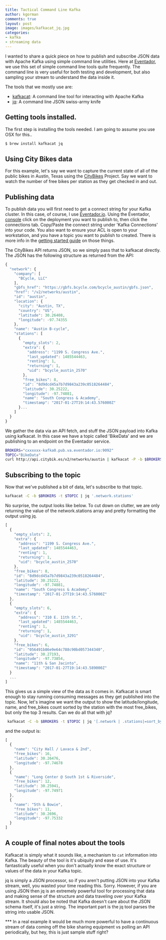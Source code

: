 ```yaml
---
title: Tactical Command Line Kafka
author: kgorman
comments: true
layout: post
image: images/kafkacat_jq.jpg
categories:
- kafka
- streaming data
---
```


I wanted to share a quick piece on how to publish and subscribe JSON data with Apache Kafka using simple command line utilities. Here at [Eventador](http://www.eventador.io), we use this set of simple command line tools quite frequently. The command line is very useful for both testing and development, but also sampling your stream to understand the data inside it.

<!--more-->

The tools that we mostly use are:

- [kafkacat](https://github.com/edenhill/kafkacat): A command line tool for interacting with Apache Kafka
- [jq](https://stedolan.github.io/jq/): A command line JSON swiss-army knife

## Getting tools installed.

The first step is installing the tools needed. I am going to assume you use OSX for this..

```bash
$ brew install kafkacat jq
```

## Using City Bikes data
For this example, let's say we want to capture the current state of all of the public bikes in Austin, Texas using the [CityBikes](https://api.citybik.es/v2/) Project. Say we want to watch the number of free bikes per station as they get checked in and out.

## Publishing data

To publish data you will first need to get a connect string for your Kafka cluster. In this case, of course, I use [Eventador.io](http://www.eventador.io). Using the Eventador, [console](https://console.eventador.io/deployments) click on the deployment you want to publish to, then click the connections tab. Copy/Paste the connect string under 'Kafka Connections' into your code. You also want to ensure your ACL is open to your workstation, and you have a topic you want to publish to created. There is more info in the [getting started guide](https://eventador.github.io/documentation/getting_started_guide.html) on those things.

The CityBikes API returns JSON, so we simply pass that to kafkacat directly. The JSON has the following structure as returned from the API:

```javascript
{
  "network": {
    "company": [
      "BCycle, LLC"
    ],
    "gbfs_href": "https://gbfs.bcycle.com/bcycle_austin/gbfs.json",
    "href": "/v2/networks/austin",
    "id": "austin",
    "location": {
      "city": "Austin, TX",
      "country": "US",
      "latitude": 30.26408,
      "longitude": -97.74355
    },
    "name": "Austin B-cycle",
    "stations": [
      {
        "empty_slots": 2,
        "extra": {
          "address": "1199 S. Congress Ave.",
          "last_updated": 1485544463,
          "renting": 1,
          "returning": 1,
          "uid": "bcycle_austin_2570"
        },
        "free_bikes": 8,
        "id": "8d9dcd45a7b7d9843a239c0518264484",
        "latitude": 30.25222,
        "longitude": -97.74881,
        "name": "South Congress & Academy",
        "timestamp": "2017-01-27T19:14:43.576000Z"
      }...
    ]
  }
}
```

We gather the data via an API fetch, and stuff the JSON payload into Kafka using kafkacat. In this case we have a topic called 'BikeData' and we are publishing to an endpoint on the Eventador service.

```bash
BROKERS="cxxxxxx-kafka0.pub.va.eventador.io:9092"
TOPIC="BikeData"
curl http://api.citybik.es/v2/networks/austin | kafkacat -P -b $BROKERS -t $TOPIC
```

## Subscribing to the topic

Now that we've published a bit of data, let's subscribe to that topic.

```bash
kafkacat -C -b $BROKERS -t $TOPIC | jq '.network.stations'
```

No surprise, the output looks like below. To cut down on clutter, we are only returning the value of the network.stations array and pretty formatting the output using jq.

```javascript
[
  {
    "empty_slots": 2,
    "extra": {
      "address": "1199 S. Congress Ave.",
      "last_updated": 1485544463,
      "renting": 1,
      "returning": 1,
      "uid": "bcycle_austin_2570"
    },
    "free_bikes": 8,
    "id": "8d9dcd45a7b7d9843a239c0518264484",
    "latitude": 30.25222,
    "longitude": -97.74881,
    "name": "South Congress & Academy",
    "timestamp": "2017-01-27T19:14:43.576000Z"
  },
  {
    "empty_slots": 6,
    "extra": {
      "address": "310 E. 11th St.",
      "last_updated": 1485544463,
      "renting": 1,
      "returning": 1,
      "uid": "bcycle_austin_3291"
    },
    "free_bikes": 6,
    "id": "056491b86e9e64c788c90bd057344340",
    "latitude": 30.27193,
    "longitude": -97.73854,
    "name": "11th & San Jacinto",
    "timestamp": "2017-01-27T19:14:43.589000Z"
  }
  ...
]
```

This gives us a simple view of the data as it comes in. Kafkacat is smart enough to stay running consuming messages as they get published into the topic. Now, let's imagine we want the output to show the latitude/longitude, name, and free_bikes count sorted by the station with the most free_bikes, but only the top 3 results. Can we do all that with jq?

```bash
 kafkacat -C -b $BROKERS -t $TOPIC | jq '[.network | .stations|=sort_by(-.free_bikes) | .stations[] | {name, free_bikes, latitude, longitude}] | .[0:3]'
```

and the output is:

```javascript
[
  {
    "name": "City Hall / Lavaca & 2nd",
    "free_bikes": 16,
    "latitude": 30.26476,
    "longitude": -97.74678
  },
  {
    "name": "Long Center @ South 1st & Riverside",
    "free_bikes": 12,
    "latitude": 30.25941,
    "longitude": -97.74971
  },
  {
    "name": "5th & Bowie",
    "free_bikes": 11,
    "latitude": 30.2696,
    "longitude": -97.75332
  }
]
```

## A couple of final notes about the tools

Kafkacat is simply what it sounds like, a mechanism to `cat` information into Kafka. The beauty of the tool is it's ubiquity and ease of use. It's fantastically useful when you don't actually know the exact structure or values of the data in your Kafka topic.

jq is simply a JSON processor, so if you aren't putting JSON into your Kafka stream, well, you wasted your time reading this. Sorry. However, if you are using JSON then jq is an extremely powerful tool for processing that data and making sense of the structure and data traveling over your Kafka stream. It should also be noted that Kafka doesn't care about the JSON schema itself, it's just a string. The important part is the jq tool parses the string into usable JSON.

*** In a real example it would be much more powerful to have a continuous stream of data coming off the bike sharing equipment vs polling an API periodically, but hey, this is just sample stuff right?
